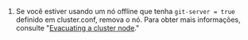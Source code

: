 1. Se você estiver usando um nó offline que tenha `git-server = true` definido em cluster.conf, remova o nó. Para obter mais informações, consulte "[Evacuating a cluster node](/enterprise/admin/clustering/evacuating-a-cluster-node)."
